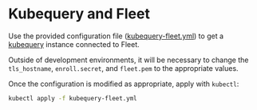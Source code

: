 # Kubequery and Fleet

Use the provided configuration file ([kubequery-fleet.yml](kubequery-fleet.yml)) to get a [kubequery](https://github.com/Uptycs/kubequery) instance connected to Fleet.

Outside of development environments, it will be necessary to change the `tls_hostname`, `enroll.secret`, and `fleet.pem` to the appropriate values.

Once the configuration is modified as appropriate, apply with `kubectl`:

```sh
kubectl apply -f kubequery-fleet.yml
```
